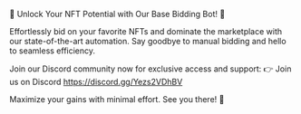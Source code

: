 🚀 Unlock Your NFT Potential with Our Base Bidding Bot! 🚀

Effortlessly bid on your favorite NFTs and dominate the marketplace with our state-of-the-art automation. Say goodbye to manual bidding and hello to seamless efficiency.

Join our Discord community now for exclusive access and support: 👉 Join us on Discord https://discord.gg/Yezs2VDhBV

Maximize your gains with minimal effort. See you there! 💎
